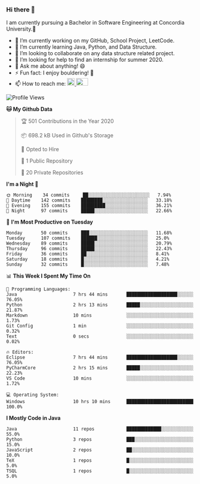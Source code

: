 ### Hi there 👋
I am currently pursuing a Bachelor in Software Engineering at Concordia University.🏫

- 🔭 I’m currently working on my GitHub, School Project, LeetCode.
- 🌱 I’m currently learning Java, Python, and Data Structure.
- 👯 I’m looking to collaborate on any data structure related project.
- 🤔 I’m looking for help to find an internship for summer 2020.
- 💬 Ask me about anything! 😄
- ⚡ Fun fact: I enjoy bouldering! 🧗‍
- 📫 How to reach me: <a href="https://www.linkedin.com/in/siu-tong-ye/" target="_blank"> <img width="20px" width="32" src="https://cdn.jsdelivr.net/npm/simple-icons@v3/icons/linkedin.svg" /> </a> <a href="mailto:SiuTongYe@gmail.com" target="_blank"> <img height="20" width="32" src="https://cdn.jsdelivr.net/npm/simple-icons@v3/icons/gmail.svg" /> </a>

<!--START_SECTION:waka-->
![Profile Views](http://img.shields.io/badge/Profile%20Views-367-blue)

**🐱 My Github Data** 

> 🏆 501 Contributions in the Year 2020
 > 
> 📦 698.2 kB Used in Github's Storage 
 > 
> 💼 Opted to Hire
 > 
> 📜 1 Public Repository 
 > 
> 🔑 20 Private Repositories 

**I'm a Night 🦉** 

```text
🌞 Morning    34 commits     ██░░░░░░░░░░░░░░░░░░░░░░░   7.94% 
🌆 Daytime    142 commits    ████████░░░░░░░░░░░░░░░░░   33.18% 
🌃 Evening    155 commits    █████████░░░░░░░░░░░░░░░░   36.21% 
🌙 Night      97 commits     █████░░░░░░░░░░░░░░░░░░░░   22.66%

```
📅 **I'm Most Productive on Tuesday** 

```text
Monday       50 commits     ███░░░░░░░░░░░░░░░░░░░░░░   11.68% 
Tuesday      107 commits    ██████░░░░░░░░░░░░░░░░░░░   25.0% 
Wednesday    89 commits     █████░░░░░░░░░░░░░░░░░░░░   20.79% 
Thursday     96 commits     █████░░░░░░░░░░░░░░░░░░░░   22.43% 
Friday       36 commits     ██░░░░░░░░░░░░░░░░░░░░░░░   8.41% 
Saturday     18 commits     █░░░░░░░░░░░░░░░░░░░░░░░░   4.21% 
Sunday       32 commits     █░░░░░░░░░░░░░░░░░░░░░░░░   7.48%

```


📊 **This Week I Spent My Time On** 

```text
💬 Programming Languages: 
Java                     7 hrs 44 mins       ███████████████████░░░░░░   76.05% 
Python                   2 hrs 13 mins       █████░░░░░░░░░░░░░░░░░░░░   21.87% 
Markdown                 10 mins             ░░░░░░░░░░░░░░░░░░░░░░░░░   1.73% 
Git Config               1 min               ░░░░░░░░░░░░░░░░░░░░░░░░░   0.32% 
Text                     0 secs              ░░░░░░░░░░░░░░░░░░░░░░░░░   0.02%

🔥 Editors: 
Eclipse                  7 hrs 44 mins       ███████████████████░░░░░░   76.05% 
PyCharmCore              2 hrs 15 mins       █████░░░░░░░░░░░░░░░░░░░░   22.23% 
VS Code                  10 mins             ░░░░░░░░░░░░░░░░░░░░░░░░░   1.72%

💻 Operating System: 
Windows                  10 hrs 10 mins      █████████████████████████   100.0%

```

**I Mostly Code in Java** 

```text
Java                     11 repos            █████████████░░░░░░░░░░░░   55.0% 
Python                   3 repos             ███░░░░░░░░░░░░░░░░░░░░░░   15.0% 
JavaScript               2 repos             ██░░░░░░░░░░░░░░░░░░░░░░░   10.0% 
TeX                      1 repos             █░░░░░░░░░░░░░░░░░░░░░░░░   5.0% 
TSQL                     1 repos             █░░░░░░░░░░░░░░░░░░░░░░░░   5.0%

```



<!--END_SECTION:waka-->
